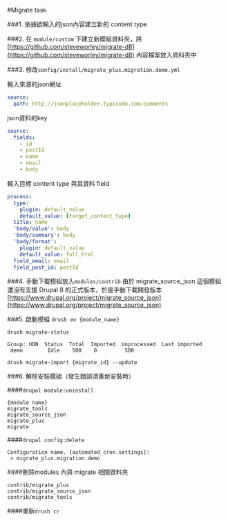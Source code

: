#Migrate task

###1. 依據欲輸入的json內容建立新的 content type

###2. 在 `module/custom` 下建立新模組資料夾，將 [https://github.com/steveworley/migrate-d8](https://github.com/steveworley/migrate-d8) 內容檔案放入資料夾中

###3. 修改`config/install/migrate_plus.migration.demo.yml`

輸入來源的json網址

```yaml
source:
  path: http://jsonplaceholder.typicode.com/comments
```

json資料的key

```yaml
source:
  fields:
    - id
    - postId
    - name
    - email
    - body
```

輸入目標 content type 與其資料 field

```yaml
process:
  type:
    plugin: default_value
    default_value: {target_content_type}
  title: name
  'body/value': body
  'body/summary': body
  'body/format':
    plugin: default_value
    default_value: full_html
  field_email: email
  field_post_id: postId
```

###4. 手動下載模組放入`modules/contrib`
由於 migrate_source_json 這個模組還沒有支援 Drupal 8 的正式版本，於是手動下載開發版本  
[https://www.drupal.org/project/migrate_source_json](https://www.drupal.org/project/migrate_source_json)  

###5. 啟動模組
`drush en {module_name}`  

`drush migrate-status`

```
Group: UDN  Status  Total  Imported  Unprocessed  Last imported 
 demo        Idle    500    0         500
```

`drush migrate-import {migrate_id} --update`

###6. 解除安裝模組（發生錯誤須重新安裝時）

####`drupal module:uninstall`

```
{module name}  
migrate_tools  
migrate_source_json  
migrate_plus
migrate
```

####`drupal config:delete`

```
Configuration name. [automated_cron.settings]:  
 > migrate_plus.migration.demo
```

####刪除modules 內與 migrate 相關資料夾
```
contrib/migrate_plus
contrib/migrate_source_json
contrib/migrate_tools
```

####重新`drush cr`
